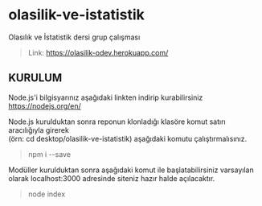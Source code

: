 # olasilik-ve-istatistik
Olasılık ve İstatistik dersi grup çalışması
> Link: https://olasilik-odev.herokuapp.com/

## KURULUM

Node.js'i bilgisyarınız aşağıdaki linkten indirip kurabilirsiniz  
https://nodejs.org/en/  

Node.js kurulduktan sonra reponun klonladığı klasöre komut satırı aracılığıyla girerek   
(örn: cd desktop/olasilik-ve-istatistik) aşağıdaki komutu çalıştırmalısınız.
> npm i --save

Modüller kurulduktan sonra aşağıdaki komut ile başlatabilirsiniz varsayılan olarak localhost:3000 adresinde siteniz hazır halde açılacaktır.
> node index
